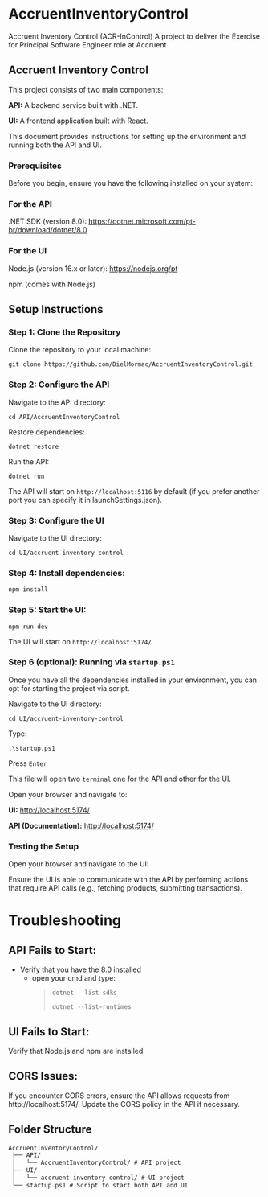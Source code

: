 # AccruentInventoryControl
Accruent Inventory Control (ACR-InControl) A project to deliver the Exercise for Principal Software Engineer role at Accruent

## Accruent Inventory Control
This project consists of two main components:

**API:** A backend service built with .NET.

**UI:** A frontend application built with React.

This document provides instructions for setting up the environment and running both the API and UI.

### Prerequisites
Before you begin, ensure you have the following installed on your system:

### For the API
.NET SDK (version 8.0): https://dotnet.microsoft.com/pt-br/download/dotnet/8.0

### For the UI
Node.js (version 16.x or later): https://nodejs.org/pt

npm (comes with Node.js)

## Setup Instructions

### Step 1: Clone the Repository
Clone the repository to your local machine:

`git clone https://github.com/DielMormac/AccruentInventoryControl.git`

### Step 2: Configure the API

Navigate to the API directory:

`cd API/AccruentInventoryControl`

Restore dependencies:

`dotnet restore`

Run the API:

`dotnet run`

The API will start on `http://localhost:5116` by default (if you prefer another port you can specify it in launchSettings.json).

### Step 3: Configure the UI

Navigate to the UI directory:

`cd UI/accruent-inventory-control`

### Step 4: Install dependencies:

`npm install`

### Step 5: Start the UI:

`npm run dev`

The UI will start on `http://localhost:5174/`

### Step 6 (optional): Running via `startup.ps1`

Once you have all the dependencies installed in your environment, you can opt for starting the project via script.

Navigate to the UI directory:

`cd UI/accruent-inventory-control`

Type:

`.\startup.ps1`

Press `Enter`

This file will open two `terminal` one for the API and other for the UI.

Open your browser and navigate to: 

**UI:** [http://localhost:5174/](http://localhost:5173/)

**API (Documentation):** [http://localhost:5174/](http://localhost:5116/swagger/index.html)

### Testing the Setup

Open your browser and navigate to the UI:

Ensure the UI is able to communicate with the API by performing actions that require API calls (e.g., fetching products, submitting transactions).

# Troubleshooting

## API Fails to Start:

- Verify that you have the 8.0 installed
  - open your cmd and type:
    >`dotnet --list-sdks`
    >
    >`dotnet --list-runtimes`

## UI Fails to Start:
Verify that Node.js and npm are installed.

## CORS Issues:
If you encounter CORS errors, ensure the API allows requests from http://localhost:5174/. Update the CORS policy in the API if necessary.

## Folder Structure
```markdown
AccruentInventoryControl/
 ├── API/
 │   └── AccruentInventoryControl/ # API project
 ├── UI/
 │   └── accruent-inventory-control/ # UI project
 └── startup.ps1 # Script to start both API and UI
```
